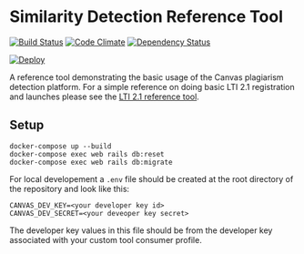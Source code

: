 # Similarity Detection Reference Tool

[![Build Status](https://travis-ci.org/instructure/lti_originality_report_example.svg?branch=master)](https://travis-ci.org/instructure/lti_originality_report_example)
[![Code Climate](https://codeclimate.com/github/instructure/lti_originality_report_example.svg)](https://codeclimate.com/github/instructure/lti_originality_report_example)
[![Dependency Status](https://gemnasium.com/badges/github.com/instructure/lti_originality_report_example.svg)](https://gemnasium.com/github.com/instructure/lti_originality_report_example)

[![Deploy](https://www.herokucdn.com/deploy/button.svg)](https://heroku.com/deploy)

A reference tool demonstrating the basic usage of the Canvas plagiarism detection platform. For a simple reference on doing basic LTI 2.1 registration and launches please see the [LTI 2.1 reference tool](https://github.com/instructure/lti2_reference_tool_provider).

## Setup
```
docker-compose up --build
docker-compose exec web rails db:reset
docker-compose exec web rails db:migrate
```
For local developement a `.env` file should be created at the root directory of the repository and look like this:
```
CANVAS_DEV_KEY=<your developer key id>
CANVAS_DEV_SECRET=<your deveoper key secret>
```
The developer key values in this file should be from the developer key associated with your custom tool consumer profile.
